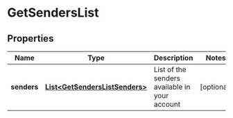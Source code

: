
# GetSendersList

## Properties
Name | Type | Description | Notes
------------ | ------------- | ------------- | -------------
**senders** | [**List&lt;GetSendersListSenders&gt;**](GetSendersListSenders.md) | List of the senders available in your account |  [optional]



